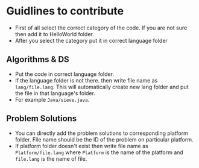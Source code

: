 # Guidlines to contribute
- First of all select the correct category of the code. If you are not sure then add it to HelloWorld folder.
- After you select the category put it in correct language folder

## Algorithms & DS
- Put the code in correct language folder. 
- If the language folder is not there. then write file name as ```lang/file.lang```. This will automatically create new lang folder and put the file in that language's folder. 
- For example ```Java/sieve.java```.

## Problem Solutions
- You can directly add the problem solutions to corresponding platform folder. File name should be the ID of the problem on particular platform.
- If platform folder doesn't exist then write file name as ```Platform/file.lang``` where ```Platform``` is the name of the platform and ```file.lang``` is the name of file.
